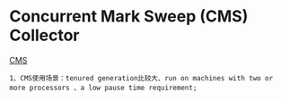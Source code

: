 # Concurrent Mark Sweep (CMS) Collector

[CMS](https://docs.oracle.com/javase/8/docs/technotes/guides/vm/gctuning/cms.html#concurrent_mark_sweep_cms_collector)

```
1、CMS使用场景：tenured generation比较大、run on machines with two or more processors 、a low pause time requirement;
```

